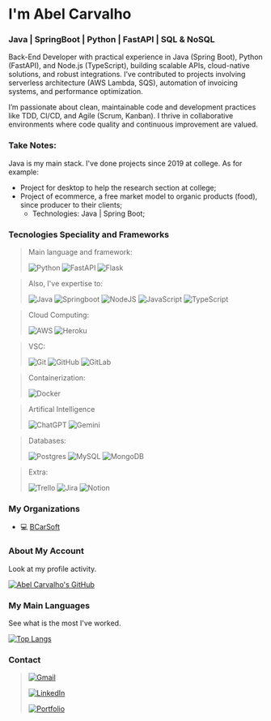 <h1 align="left">I'm Abel Carvalho</h1>
<h3 align="left">Java | SpringBoot | Python | FastAPI | SQL & NoSQL</h3>

Back-End Developer with practical experience in Java (Spring Boot), Python (FastAPI), and Node.js (TypeScript), building scalable APIs, cloud-native solutions, and robust integrations. I’ve contributed to projects involving serverless architecture (AWS Lambda, SQS), automation of invoicing systems, and performance optimization.

I’m passionate about clean, maintainable code and development practices like TDD, CI/CD, and Agile (Scrum, Kanban). I thrive in collaborative environments where code quality and continuous improvement are valued.

### Take Notes:
Java is my main stack. I've done projects since 2019 at college. As for example:
* Project for desktop to help the research section at college;
* Project of ecommerce, a free market model to organic products (food), since producer to their clients;
  * Technologies: Java | Spring Boot;

### Tecnologies Speciality and Frameworks
> Main language and framework:
> 
> ![Python](https://img.shields.io/badge/python-3670A0?style=for-the-badge&logo=python&logoColor=ffdd54) ![FastAPI](https://img.shields.io/badge/FastAPI-005571?style=for-the-badge&logo=fastapi) ![Flask](https://img.shields.io/badge/flask-%23000.svg?style=for-the-badge&logo=flask&logoColor=white)

> Also, I've expertise to:
> 
>  ![Java](https://img.shields.io/badge/Java-FF0000?style=for-the-badge&logo=java&logoColor=white) ![Springboot](https://img.shields.io/badge/Spring_Boot-6DB33F?style=for-the-badge&logo=spring-boot&logoColor=white) ![NodeJS](https://img.shields.io/badge/Node%20js-339933?style=for-the-badge&logo=nodedotjs&logoColor=white) ![JavaScript](https://img.shields.io/badge/javascript-%23323330.svg?style=for-the-badge&logo=javascript&logoColor=%23F7DF1E) ![TypeScript](https://img.shields.io/badge/TypeScript-007ACC?style=for-the-badge&logo=typescript&logoColor=white)

> Cloud Computing:
> 
> ![AWS](https://img.shields.io/badge/AWS-%23FF9900.svg?style=for-the-badge&logo=amazon-aws&logoColor=white) ![Heroku](https://img.shields.io/badge/Heroku-430098?style=for-the-badge&logo=heroku&logoColor=white)

> VSC:
> 
> ![Git](https://img.shields.io/badge/git-%23F05033.svg?style=for-the-badge&logo=git&logoColor=white) ![GitHub](https://img.shields.io/badge/github-%23121011.svg?style=for-the-badge&logo=github&logoColor=white) ![GitLab](https://img.shields.io/badge/GitLab-330F63?style=for-the-badge&logo=gitlab&logoColor=white)

> Containerization:
> 
> ![Docker](https://img.shields.io/badge/docker-%230db7ed.svg?style=for-the-badge&logo=docker&logoColor=white)

> Artifical Intelligence
>
> ![ChatGPT](https://img.shields.io/badge/ChatGPT-74aa9c?style=for-the-badge&logo=openai&logoColor=white) ![Gemini](https://img.shields.io/badge/Google%20Gemini-8E75B2?style=for-the-badge&logo=googlegemini&logoColor=white)

> Databases:
> 
> ![Postgres](https://img.shields.io/badge/postgres-%23316192.svg?style=for-the-badge&logo=postgresql&logoColor=white) ![MySQL](https://img.shields.io/badge/mysql-%2300f.svg?style=for-the-badge&logo=mysql&logoColor=white) ![MongoDB](https://img.shields.io/badge/MongoDB-4EA94B?style=for-the-badge&logo=mongodb&logoColor=white)

> Extra:
> 
> ![Trello](https://img.shields.io/badge/Trello-%23026AA7.svg?style=for-the-badge&logo=Trello&logoColor=white) ![Jira](https://img.shields.io/badge/jira-%230A0FFF.svg?style=for-the-badge&logo=jira&logoColor=white) ![Notion](https://img.shields.io/badge/Notion-%23000000.svg?style=for-the-badge&logo=notion&logoColor=white) 

### My Organizations

- 💻 [BCarSoft](https://github.com/bcarsoft)

### About My Account
Look at my profile activity.

[![Abel Carvalho's GitHub](https://github-readme-stats.vercel.app/api?username=abelbarreto-dev&show_icons=true&theme=dark)](https://github.com/anuraghazra/github-readme-stats)

### My Main Languages
See what is the most I've worked.

[![Top Langs](https://github-readme-stats.vercel.app/api/top-langs/?username=abelbarreto-dev&layout=compact&hide=Jupyter%20Notebook&theme=dark)](https://github.com/anuraghazra/github-readme-stats)

### Contact
> [![Gmail](https://img.shields.io/badge/Gmail-D14836?style=for-the-badge&logo=gmail&logoColor=white)](mailto:abelbcarvalho.dev@gmail.com)
>
> [![LinkedIn](https://img.shields.io/badge/linkedin-%230077B5.svg?style=for-the-badge&logo=linkedin&logoColor=white)](https://www.linkedin.com/in/abelcarvalho/)
>
> [![Portfolio](https://img.shields.io/badge/Portfolio-000000?style=for-the-badge&logo=About.me&logoColor=white)]()
